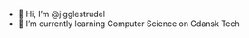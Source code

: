 - 👋 Hi, I’m @jigglestrudel
- 🌱 I’m currently learning Computer Science on Gdansk Tech

<!---
jigglestrudel/jigglestrudel is a ✨ special ✨ repository because its `README.md` (this file) appears on your GitHub profile.
You can click the Preview link to take a look at your changes.
--->
